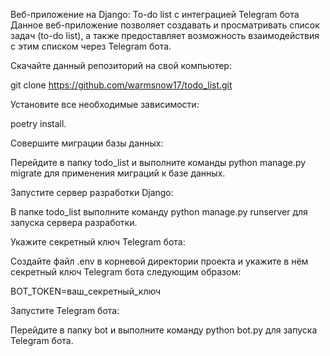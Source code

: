 Веб-приложение на Django: To-do list с интеграцией Telegram бота
Данное веб-приложение позволяет создавать и просматривать список задач (to-do list), а также предоставляет возможность взаимодействия с этим списком через Telegram бота.

Скачайте данный репозиторий на свой компьютер:

git clone https://github.com/warmsnow17/todo_list.git

Установите все необходимые зависимости:

poetry install.

Совершите миграции базы данных:

Перейдите в папку todo_list и выполните команды python manage.py migrate для применения миграций к базе данных.

Запустите сервер разработки Django:

В папке todo_list выполните команду python manage.py runserver для запуска сервера разработки.

Укажите секретный ключ Telegram бота:

Создайте файл .env в корневой директории проекта и укажите в нём секретный ключ Telegram бота следующим образом:

BOT_TOKEN=ваш_секретный_ключ

Запустите Telegram бота:

Перейдите в папку bot и выполните команду python bot.py для запуска Telegram бота.

